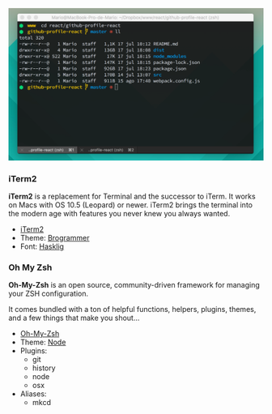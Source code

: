 ![iTerm2](terminal.jpg)

### iTerm2
**iTerm2** is a replacement for Terminal and the successor to iTerm. It works on Macs with OS 10.5 (Leopard) or newer. iTerm2 brings the terminal into the modern age with features you never knew you always wanted.

* [iTerm2](https://www.iterm2.com/)
* Theme: [Brogrammer](https://github.com/mbadolato/iTerm2-Color-Schemes)
* Font: [Hasklig](https://github.com/i-tu/Hasklig/)

### Oh My Zsh
**Oh-My-Zsh** is an open source, community-driven framework for managing your ZSH configuration. 

It comes bundled with a ton of helpful functions, helpers, plugins, themes, and a few things that make you shout...

* [Oh-My-Zsh](http://ohmyz.sh)
* Theme: [Node](https://github.com/skuridin/oh-my-zsh-node-theme)
* Plugins:
  * git
  * history
  * node
  * osx
* Aliases:
  * mkcd
